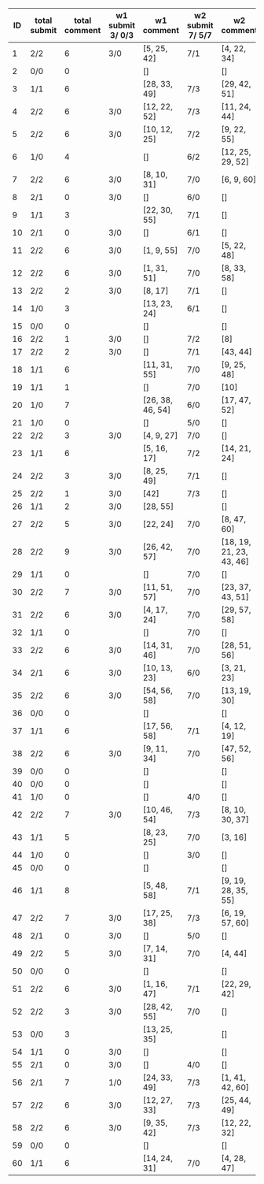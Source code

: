 |   ID | total submit   |   total comment | w1 submit 3/                            0/3   | w1 comment       | w2 submit 7/                            5/7   | w2 comment               | w3 submit   | w3 comment   | w4 submit   | w4 comment   |
|------|----------------|-----------------|-----------------------------------------------|------------------|-----------------------------------------------|--------------------------|-------------|--------------|-------------|--------------|
|    1 | 2/2            |               6 | 3/0                                           | [5, 25, 42]      | 7/1                                           | [4, 22, 34]              |             |              |             |              |
|    2 | 0/0            |               0 |                                               | []               |                                               | []                       |             |              |             |              |
|    3 | 1/1            |               6 |                                               | [28, 33, 49]     | 7/3                                           | [29, 42, 51]             |             |              |             |              |
|    4 | 2/2            |               6 | 3/0                                           | [12, 22, 52]     | 7/3                                           | [11, 24, 44]             |             |              |             |              |
|    5 | 2/2            |               6 | 3/0                                           | [10, 12, 25]     | 7/2                                           | [9, 22, 55]              |             |              |             |              |
|    6 | 1/0            |               4 |                                               | []               | 6/2                                           | [12, 25, 29, 52]         |             |              |             |              |
|    7 | 2/2            |               6 | 3/0                                           | [8, 10, 31]      | 7/0                                           | [6, 9, 60]               |             |              |             |              |
|    8 | 2/1            |               0 | 3/0                                           | []               | 6/0                                           | []                       |             |              |             |              |
|    9 | 1/1            |               3 |                                               | [22, 30, 55]     | 7/1                                           | []                       |             |              |             |              |
|   10 | 2/1            |               0 | 3/0                                           | []               | 6/1                                           | []                       |             |              |             |              |
|   11 | 2/2            |               6 | 3/0                                           | [1, 9, 55]       | 7/0                                           | [5, 22, 48]              |             |              |             |              |
|   12 | 2/2            |               6 | 3/0                                           | [1, 31, 51]      | 7/0                                           | [8, 33, 58]              |             |              |             |              |
|   13 | 2/2            |               2 | 3/0                                           | [8, 17]          | 7/1                                           | []                       |             |              |             |              |
|   14 | 1/0            |               3 |                                               | [13, 23, 24]     | 6/1                                           | []                       |             |              |             |              |
|   15 | 0/0            |               0 |                                               | []               |                                               | []                       |             |              |             |              |
|   16 | 2/2            |               1 | 3/0                                           | []               | 7/2                                           | [8]                      |             |              |             |              |
|   17 | 2/2            |               2 | 3/0                                           | []               | 7/1                                           | [43, 44]                 |             |              |             |              |
|   18 | 1/1            |               6 |                                               | [11, 31, 55]     | 7/0                                           | [9, 25, 48]              |             |              |             |              |
|   19 | 1/1            |               1 |                                               | []               | 7/0                                           | [10]                     |             |              |             |              |
|   20 | 1/0            |               7 |                                               | [26, 38, 46, 54] | 6/0                                           | [17, 47, 52]             |             |              |             |              |
|   21 | 1/0            |               0 |                                               | []               | 5/0                                           | []                       |             |              |             |              |
|   22 | 2/2            |               3 | 3/0                                           | [4, 9, 27]       | 7/0                                           | []                       |             |              |             |              |
|   23 | 1/1            |               6 |                                               | [5, 16, 17]      | 7/2                                           | [14, 21, 24]             |             |              |             |              |
|   24 | 2/2            |               3 | 3/0                                           | [8, 25, 49]      | 7/1                                           | []                       |             |              |             |              |
|   25 | 2/2            |               1 | 3/0                                           | [42]             | 7/3                                           | []                       |             |              |             |              |
|   26 | 1/1            |               2 | 3/0                                           | [28, 55]         |                                               | []                       |             |              |             |              |
|   27 | 2/2            |               5 | 3/0                                           | [22, 24]         | 7/0                                           | [8, 47, 60]              |             |              |             |              |
|   28 | 2/2            |               9 | 3/0                                           | [26, 42, 57]     | 7/0                                           | [18, 19, 21, 23, 43, 46] |             |              |             |              |
|   29 | 1/1            |               0 |                                               | []               | 7/0                                           | []                       |             |              |             |              |
|   30 | 2/2            |               7 | 3/0                                           | [11, 51, 57]     | 7/0                                           | [23, 37, 43, 51]         |             |              |             |              |
|   31 | 2/2            |               6 | 3/0                                           | [4, 17, 24]      | 7/0                                           | [29, 57, 58]             |             |              |             |              |
|   32 | 1/1            |               0 |                                               | []               | 7/0                                           | []                       |             |              |             |              |
|   33 | 2/2            |               6 | 3/0                                           | [14, 31, 46]     | 7/0                                           | [28, 51, 56]             |             |              |             |              |
|   34 | 2/1            |               6 | 3/0                                           | [10, 13, 23]     | 6/0                                           | [3, 21, 23]              |             |              |             |              |
|   35 | 2/2            |               6 | 3/0                                           | [54, 56, 58]     | 7/0                                           | [13, 19, 30]             |             |              |             |              |
|   36 | 0/0            |               0 |                                               | []               |                                               | []                       |             |              |             |              |
|   37 | 1/1            |               6 |                                               | [17, 56, 58]     | 7/1                                           | [4, 12, 19]              |             |              |             |              |
|   38 | 2/2            |               6 | 3/0                                           | [9, 11, 34]      | 7/0                                           | [47, 52, 56]             |             |              |             |              |
|   39 | 0/0            |               0 |                                               | []               |                                               | []                       |             |              |             |              |
|   40 | 0/0            |               0 |                                               | []               |                                               | []                       |             |              |             |              |
|   41 | 1/0            |               0 |                                               | []               | 4/0                                           | []                       |             |              |             |              |
|   42 | 2/2            |               7 | 3/0                                           | [10, 46, 54]     | 7/3                                           | [8, 10, 30, 37]          |             |              |             |              |
|   43 | 1/1            |               5 |                                               | [8, 23, 25]      | 7/0                                           | [3, 16]                  |             |              |             |              |
|   44 | 1/0            |               0 |                                               | []               | 3/0                                           | []                       |             |              |             |              |
|   45 | 0/0            |               0 |                                               | []               |                                               | []                       |             |              |             |              |
|   46 | 1/1            |               8 |                                               | [5, 48, 58]      | 7/1                                           | [9, 19, 28, 35, 55]      |             |              |             |              |
|   47 | 2/2            |               7 | 3/0                                           | [17, 25, 38]     | 7/3                                           | [6, 19, 57, 60]          |             |              |             |              |
|   48 | 2/1            |               0 | 3/0                                           | []               | 5/0                                           | []                       |             |              |             |              |
|   49 | 2/2            |               5 | 3/0                                           | [7, 14, 31]      | 7/0                                           | [4, 44]                  |             |              |             |              |
|   50 | 0/0            |               0 |                                               | []               |                                               | []                       |             |              |             |              |
|   51 | 2/2            |               6 | 3/0                                           | [1, 16, 47]      | 7/1                                           | [22, 29, 42]             |             |              |             |              |
|   52 | 2/2            |               3 | 3/0                                           | [28, 42, 55]     | 7/0                                           | []                       |             |              |             |              |
|   53 | 0/0            |               3 |                                               | [13, 25, 35]     |                                               | []                       |             |              |             |              |
|   54 | 1/1            |               0 | 3/0                                           | []               |                                               | []                       |             |              |             |              |
|   55 | 2/1            |               0 | 3/0                                           | []               | 4/0                                           | []                       |             |              |             |              |
|   56 | 2/1            |               7 | 1/0                                           | [24, 33, 49]     | 7/3                                           | [1, 41, 42, 60]          |             |              |             |              |
|   57 | 2/2            |               6 | 3/0                                           | [12, 27, 33]     | 7/3                                           | [25, 44, 49]             |             |              |             |              |
|   58 | 2/2            |               6 | 3/0                                           | [9, 35, 42]      | 7/3                                           | [12, 22, 32]             |             |              |             |              |
|   59 | 0/0            |               0 |                                               | []               |                                               | []                       |             |              |             |              |
|   60 | 1/1            |               6 |                                               | [14, 24, 31]     | 7/0                                           | [4, 28, 47]              |             |              |             |              |